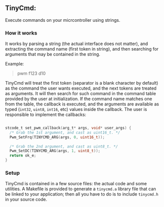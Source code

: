 ## TinyCmd: 
Execute commands on your micrcontroller using strings.

### How it works
It works by parsing a string (the actual interface does not matter),
and extracting the command name (first token in string), and then searching for
arguments that may be contained in the string.

Example:

> pwm f123 d10

TinyCmd will treat the first token (separator is a blank character by default)
as the command the user wants executed, and the next tokens are treated as
arguments. It will then search for such command in the command table provided
by the user at initialization. If the command name matches one from the table,
the callback is executed, and the arguments are available as typed (`int32`,
`uint8`, `int16`, etc) values inside the callback. The user is responsible to
implement the callbacks:

``` C

stcode_t set_pwm_callback(arg_t* args, void* user_args) {
  /* Grab the 1st argument, and cast as uint16_t. */
  Pwm_SetFrq(TINYCMD_ARG(args, 0, uint16_t));  
  
  /* Grab the 2nd argument, and cast as uint8_t. */
  Pwm_SetDC(TINYCMD_ARG(args, 1, uint8_t));  
  return ok_e;
}


```

### Setup

TinyCmd is contained in a few source files: the actual code and some utilities.
A Makefile is provided to generate a `tinycmd.a` library file that can be
linked to your application; then all you have to do is to include `tinycmd.h`
in your source code.
